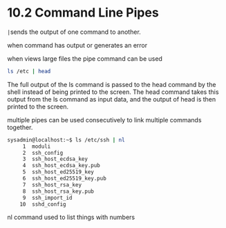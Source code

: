 # 10.2 Command Line Pipes

`|`sends the output of one command to another.

when command has output or generates an error 

when views large files the pipe command can be used 

```bash 
ls /etc | head
```

The full output of the ls command is passed to the head command by the shell instead of being printed to the screen. The head command takes this output from the ls command as input data, and the output of head is then printed to the screen.

multiple pipes can be used consecutively to link multiple commands together. 

```bash 
sysadmin@localhost:~$ ls /etc/ssh | nl
     1  moduli
     2  ssh_config
     3  ssh_host_ecdsa_key
     4  ssh_host_ecdsa_key.pub
     5  ssh_host_ed25519_key
     6  ssh_host_ed25519_key.pub
     7  ssh_host_rsa_key
     8  ssh_host_rsa_key.pub
     9  ssh_import_id
    10  sshd_config

```

nl command used to list things with numbers 

